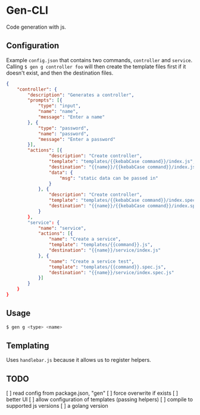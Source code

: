 # Gen-CLI

Code generation with js.

## Configuration

Example `config.json` that contains two commands, `controller` and `service`. Calling `$ gen g controller foo` will then create the template files first if it doesn't exist, and then the destination files.
```json
{
    "controller": {
        "description": "Generates a controller",
        "prompts": [{
            "type": "input",
            "name": "name",
            "message": "Enter a name"
        }, {
            "type": "password",
            "name": "password",
            "message": "Enter a password"
        }],
        "actions": [{
                "description": "Create controller",
                "template": "templates/{{kebabCase command}}/index.js",
                "destination": "{{name}}/{{kebabCase command}}/index.js",
                "data": {
                    "msg": "static data can be passed in"
                }
            }, {
                "description": "Create controller",
                "template": "templates/{{kebabCase command}}/index.spec.js",
                "destination": "{{name}}/{{kebabCase command}}/index.spec.js"
            }
        },
        "service": {
            "name": "service",
            "actions": [{
                "name": "Create a service",
                "template": "templates/{{command}}.js",
                "destination": "{{name}}/service/index.js"
            }, {
                "name": "Create a service test",
                "template": "templates/{{command}}.spec.js",
                "destination": "{{name}}/service/index.spec.js"
            }]
        }
    }
}
```

## Usage

```bash
$ gen g <type> <name>
```

## Templating

Uses `handlebar.js` because it allows us to register helpers.


## TODO

[ ] read config from package.json, "gen"
[ ] force overwrite if exists
[ ] better UI
[ ] allow configuration of templates (passing helpers)
[ ] compile to supported js versions
[ ] a golang version
